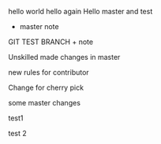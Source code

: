 hello world
hello again
Hello master and test
+ master note


GIT TEST BRANCH + note

Unskilled made changes in master

new rules for contributor

Change for cherry pick

some master changes

test1

test 2